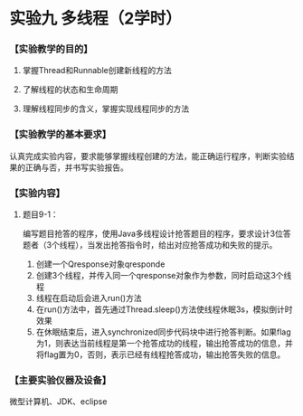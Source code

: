 # 实验九 多线程（2学时）

### 【实验教学的目的】

1. 掌握Thread和Runnable创建新线程的方法

2. 了解线程的状态和生命周期

3. 理解线程同步的含义，掌握实现线程同步的方法

### 【实验教学的基本要求】

认真完成实验内容，要求能够掌握线程创建的方法，能正确运行程序，判断实验结果的正确与否，并书写实验报告。

### 【实验内容】

1. 题目9-1：

   编写题目抢答的程序，使用Java多线程设计抢答题目的程序，要求设计3位答题者（3个线程），当发出抢答指令时，给出对应抢答成功和失败的提示。

   1. 创建一个Qresponse对象qresponde
   2. 创建3个线程，并传入同一个qresponse对象作为参数，同时启动这3个线程
   3. 线程在启动后会进入run()方法
   4. 在run()方法中，首先通过Thread.sleep()方法使线程休眠3s，模拟倒计时效果
   5. 在休眠结束后，进入synchronized同步代码块中进行抢答判断。如果flag为1，则表达当前线程是第一个抢答成功的线程，输出抢答成功的信息，并将flag置为0，否则，表示已经有线程抢答成功，输出抢答失败的信息。


### 【主要实验仪器及设备】

微型计算机、JDK、eclipse

